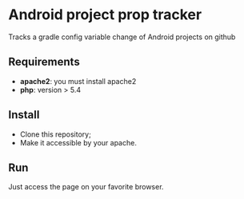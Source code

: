 Android project prop tracker
===================
Tracks a gradle config variable change of Android projects on github

## Requirements
  - **apache2**: you must install apache2
  - **php**: version > 5.4

## Install
  - Clone this repository;
  - Make it accessible by your apache.

## Run
Just access the page on your favorite browser.
